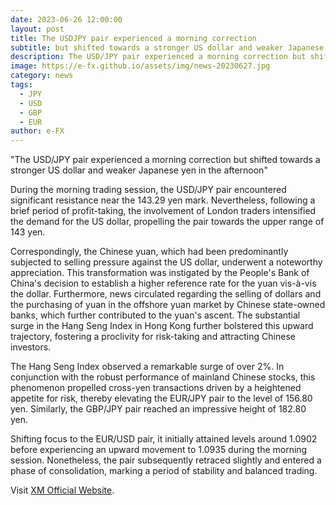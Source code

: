 ```yaml
---
date: 2023-06-26 12:00:00
layout: post
title: The USDJPY pair experienced a morning correction
subtitle: but shifted towards a stronger US dollar and weaker Japanese yen in the afternoon.
description: The USD/JPY pair experienced a morning correction but shifted towards a stronger US dollar and weaker Japanese yen in the afternoon.
image: https://e-fx.github.io/assets/img/news-20230627.jpg
category: news
tags:
  - JPY
  - USD
  - GBP
  - EUR
author: e-FX
---
```


"The USD/JPY pair experienced a morning correction but shifted towards a stronger US dollar and weaker Japanese yen in the afternoon"

During the morning trading session, the USD/JPY pair encountered significant resistance near the 143.29 yen mark. Nevertheless, following a brief period of profit-taking, the involvement of London traders intensified the demand for the US dollar, propelling the pair towards the upper range of 143 yen.

Correspondingly, the Chinese yuan, which had been predominantly subjected to selling pressure against the US dollar, underwent a noteworthy appreciation. This transformation was instigated by the People's Bank of China's decision to establish a higher reference rate for the yuan vis-à-vis the dollar. Furthermore, news circulated regarding the selling of dollars and the purchasing of yuan in the offshore yuan market by Chinese state-owned banks, which further contributed to the yuan's ascent. The substantial surge in the Hang Seng Index in Hong Kong further bolstered this upward trajectory, fostering a proclivity for risk-taking and attracting Chinese investors.

The Hang Seng Index observed a remarkable surge of over 2%. In conjunction with the robust performance of mainland Chinese stocks, this phenomenon propelled cross-yen transactions driven by a heightened appetite for risk, thereby elevating the EUR/JPY pair to the level of 156.80 yen. Similarly, the GBP/JPY pair reached an impressive height of 182.80 yen.

Shifting focus to the EUR/USD pair, it initially attained levels around 1.0902 before experiencing an upward movement to 1.0935 during the morning session. Nonetheless, the pair subsequently retraced slightly and entered a phase of consolidation, marking a period of stability and balanced trading.


Visit [XM Official Website](https://clicks.pipaffiliates.com/c?c=550036&l=en&p=0).